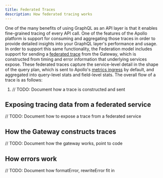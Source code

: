 ```yaml
---
title: Federated Traces
description: How federated tracing works
---
```


[//]: # (Description: An overall update to everything federated metrics, including how it works and how to turn it on)
[//]: # (Assignee: Adam Z)
[//]: # (Reviewer: Jesse)

One of the many benefits of using GraphQL as an API layer is that it enables fine-grained tracing of every API call. One of the features of the Apollo platform is support for consuming and aggregating those traces in order to provide detailed insights into your GraphQL layer's performance and usage. In order to support this same functionality, the Federation model includes support for sending a [federated trace](<LINK_TO_PROTOBUF_OR_SPEC>) from the Gateway, which is constructed from timing and error information that underlying services expose. These federated traces capture the service-level detail in the shape of the query plan, which is sent to Apollo's [metrics ingress](LINK_TO_DOCS) by default, and aggregated into query-level stats and field-level stats. The overall flow of a trace is as follows:

1. // TODO: Document how a trace is constructed and sent

## Exposing tracing data from a federated service

// TODO: Document how to expose a trace from a federated service

## How the Gateway constructs traces

// TODO: Document how the gateway works, point to code

## How errors work

// TODO: Document how formatError, rewriteError fit in
